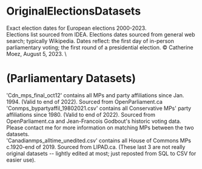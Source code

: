 # OriginalElectionsDatasets
Exact election dates for European elections 2000-2023.
\
Elections list sourced from IDEA. Elections dates sourced from general web search; typically Wikipedia. Dates reflect: the first day of in-person parliamentary voting; the first round of a presidential election.
© Catherine Moez, August 5, 2023.
\
# (Parliamentary Datasets)
'Cdn_mps_final_oct12' contains all MPs and party affiliations since Jan. 1994. (Valid to end of 2022). Sourced from OpenParliament.ca
\
'Conmps_bypartyaffil_19802021.csv' contains all Conservative MPs' party affiliations since 1980. (Valid to end of 2022). Sourced from OpenParliament.ca and Jean-Francois Godbout's historic voting data. Please contact me for more information on matching MPs between the two datasets.
\
'Canadianmps_alltime_unedited.csv' contains all House of Commons MPs c.1920-end of 2019. Sourced from LIPAD.ca.
(These last 3 are not really original datasets -- lightly edited at most; just reposted from SQL to CSV for easier use).
